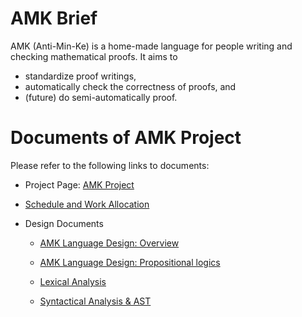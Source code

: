 # AMK Brief
AMK (Anti-Min-Ke) is a home-made language for people writing and checking mathematical proofs. It aims to
- standardize proof writings, 
- automatically check the correctness of proofs, and
- (future) do semi-automatically proof.

# Documents of AMK Project
Please refer to the following links to documents:

- Project Page: [AMK Project](https://bsnsk.github.io/AMK)

- [Schedule and Work Allocation](#schedule)

- Design Documents

	- [AMK Language Design: Overview](docs/language_design.md)

	- [AMK Language Design: Propositional logics](docs/ld_propositional_logics.md)

	- [Lexical Analysis](docs/lex.md)
	
	- [Syntactical Analysis & AST](docs/syntax.md)

